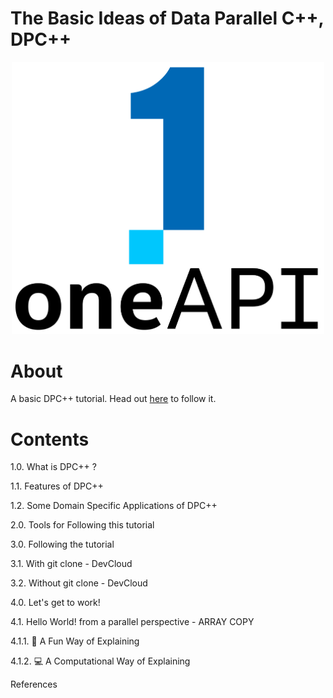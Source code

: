 # The Basic Ideas of Data Parallel C++, DPC++

<p align="center">
  <img width="500" src="https://github.com/olutosinbanjo/Hello_World_dpcpp/blob/54a0c12004b84aa333a6537e911d95500aca2c56/images/logo-oneapi-rwd.png" alt="Intel oneAPI logo">
</p>


# About

A basic DPC++ tutorial. Head out [here](https://github.com/olutosinbanjo/Hello_World_dpcpp/wiki/Hello_World_dpcpp) to follow it.


# Contents

1.0. What is DPC++ ?

1.1. Features of DPC++ 

1.2. Some Domain Specific Applications of DPC++

2.0. Tools for Following this tutorial

3.0. Following the tutorial

3.1. With git clone - DevCloud

3.2. Without git clone - DevCloud

4.0. Let's get to work!

4.1. Hello World! from a parallel perspective - ARRAY COPY

4.1.1. 🥳 A Fun Way of Explaining

4.1.2. 💻 A Computational Way of Explaining

References
